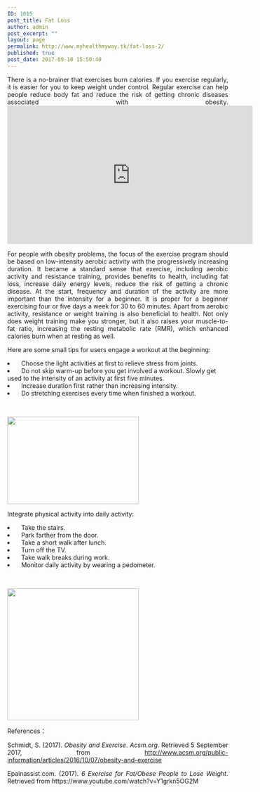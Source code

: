 ```yaml
---
ID: 1015
post_title: Fat Loss
author: admin
post_excerpt: ""
layout: page
permalink: http://www.myhealthmyway.tk/fat-loss-2/
published: true
post_date: 2017-09-10 15:50:40
---
```

<div id="pl-1015"  class="panel-layout" ><div id="pg-1015-0"  class="panel-grid panel-no-style"  data-style="{&quot;background_display&quot;:&quot;tile&quot;,&quot;cell_alignment&quot;:&quot;flex-start&quot;}" ><div id="pgc-1015-0-0"  class="panel-grid-cell"  data-weight="1" ><div id="panel-1015-0-0-0" class="so-panel widget widget_sow-editor panel-first-child panel-last-child" data-index="0" data-style="{&quot;background_display&quot;:&quot;tile&quot;}" ><div class="so-widget-sow-editor so-widget-sow-editor-base">
<div class="siteorigin-widget-tinymce textwidget">
	<p style="text-align: justify;">There is a no-brainer that exercises burn calories. If you exercise regularly, it is easier for you to keep weight under control. Regular exercise can help people reduce body fat and reduce the risk of getting chronic diseases associated with obesity.
<iframe src="https://www.youtube.com/embed/Y1grkn5OG2M" width="560" height="315" frameborder="0" allowfullscreen="allowfullscreen"></iframe></p>
<p style="text-align: justify;">For people with obesity problems, the focus of the exercise program should be based on low-intensity aerobic activity with the progressively increasing duration. It became a standard sense that exercise, including aerobic activity and resistance training, provides benefits to health, including fat loss, increase daily energy levels, reduce the risk of getting a chronic disease. At the start, frequency and duration of the activity are more important than the intensity for a beginner. It is proper for a beginner exercising four or five days a week for 30 to 60 minutes. Apart from aerobic activity, resistance or weight training is also beneficial to health. Not only does weight training make you stronger, but it also raises your muscle-to-fat ratio, increasing the resting metabolic rate (RMR), which enhanced calories burn when at resting as well.</p>
<p style="text-align: justify;">Here are some small tips for users engage a workout at the beginning:</p>
<p style="text-align: justify;"></p>

<p>
 	<li>   Choose the light activities at first to relieve stress from joints.</li>
 	<li>   Do not skip warm-up before you get involved a workout. Slowly get used to the intensity of an activity at first five minutes.</li>
 	<li>   Increase duration first rather than increasing intensity.</li>
 	<li>   Do stretching exercises every time when finished a workout.</li>
</p>
&nbsp;
<p style="text-align: justify;"><img class="alignnone size-medium wp-image-1692" src="http://35.201.22.184/wp-content/uploads/2017/09/11-300x199.jpg" alt="" width="300" height="199" /></p>
<p style="text-align: justify;">Integrate physical activity into daily activity:</p>
<p style="text-align: justify;"></p>

<p>
 	<li>   Take the stairs.</li>
 	<li>   Park farther from the door.</li>
 	<li>   Take a short walk after lunch.</li>
 	<li>   Turn off the TV.</li>
 	<li>   Take walk breaks during work.</li>
 	<li>   Monitor daily activity by wearing a pedometer.</li>
</p>
&nbsp;
<p style="text-align: justify;"><img class="alignnone size-medium wp-image-1693" src="http://35.201.22.184/wp-content/uploads/2017/09/12-300x300.png" alt="" width="300" height="300" /></p>
<p style="text-align: justify;"><a href="https://www.youtube.com/watch?v=Y1grkn5OG2M"></a></p>
<p style="text-align: justify;">References：</p>
<p style="text-align: justify;">Schmidt, S. (2017). <i>Obesity and Exercise</i>. <i>Acsm.org</i>. Retrieved 5 September 2017, from <a href="http://www.acsm.org/public-information/articles/2016/10/07/obesity-and-exercise">http://www.acsm.org/public-information/articles/2016/10/07/obesity-and-exercise</a></p>
<p style="text-align: justify;">Epainassist.com. (2017). <i>6 Exercise for Fat/Obese People to Lose Weight</i>. Retrieved from https://www.youtube.com/watch?v=Y1grkn5OG2M</p>
&nbsp;</div>
</div></div></div></div></div>